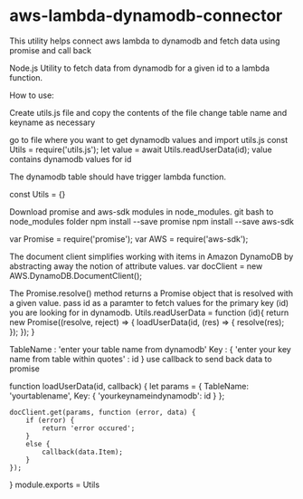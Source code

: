 # aws-lambda-dynamodb-connector
This utility helps connect aws lambda to dynamodb and fetch data using promise and call back 

Node.js Utility to fetch data from dynamodb for a given id to a lambda function.

How to use:

Create utils.js file and copy the contents of the file
change table name and keyname as necessary

go to file where you want to get dynamodb values and import utils.js
const Utils = require('utils.js');
let value = await Utils.readUserData(id);
value contains dynamodb values for id 

The dynamodb table should have trigger lambda function.

const Utils = {}

Download promise and aws-sdk modules in node_modules.
git bash to node_modules folder
npm install --save promise
npm install --save aws-sdk

var Promise = require('promise');
var AWS = require('aws-sdk');

The document client simplifies working with items in Amazon DynamoDB by abstracting away the notion of attribute values.
var docClient = new AWS.DynamoDB.DocumentClient();

The Promise.resolve() method returns a Promise object that is resolved with a given value.
pass id as a paramter to fetch values for the primary key (id) you are looking for in dynamodb.
Utils.readUserData = function (id){
    return new Promise((resolve, reject) => {
        loadUserData(id, (res) => {
            resolve(res);
      });
    });
  }

TableName : 'enter your table name from dynamodb'
Key : {
  'enter your key name from table within quotes' : id
  }
use callback to send back data to promise

function loadUserData(id, callback) {
    let params = {
        TableName: 'yourtablename',
        Key: {
            'yourkeynameindynamodb': id
        }
    };
  
    docClient.get(params, function (error, data) {
        if (error) {
            return 'error occured';
        } 
        else { 
            callback(data.Item);
        }
    });
  }
module.exports = Utils
